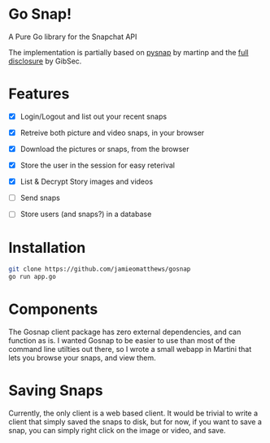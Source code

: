 # Go Snap!

A Pure Go library for the Snapchat API

The implementation is partially based on [pysnap](https://github.com/martinp/pysnap) by martinp and the [full disclosure](http://gibsonsec.org/snapchat/fulldisclosure/) by GibSec.


# Features

* [x] Login/Logout and list out your recent snaps
* [x] Retreive both picture and video snaps, in your browser
* [x] Download the pictures or snaps, from the browser
* [x] Store the user in the session for easy reterival
* [x] List & Decrypt Story images and videos
* [ ] Send snaps
* [ ] Store users (and snaps?) in a database

 
# Installation

```bash
git clone https://github.com/jamieomatthews/gosnap
go run app.go
```

# Components

The Gosnap client package has zero external dependencies, and can function as is.  I wanted Gosnap to be easier to use than most of the command line utilties out there, so I wrote a small webapp in Martini that lets you browse your snaps, and view them.

# Saving Snaps

Currently, the only client is a web based client.  It would be trivial to write a client that simply saved the snaps to disk, but for now, if you want to save a snap, you can simply right click on the image or video, and save.

